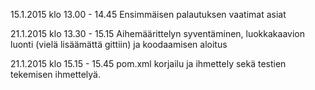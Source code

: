15.1.2015 klo 13.00 - 14.45
 Ensimmäisen palautuksen vaatimat asiat

21.1.2015 klo 13.30 - 15.15
 Aihemäärittelyn syventäminen, luokkakaavion luonti (vielä lisäämättä gittiin) ja koodaamisen aloitus

21.1.2015 klo 15.15 - 15.45
 pom.xml korjailu ja ihmettely sekä testien tekemisen ihmettelyä.
